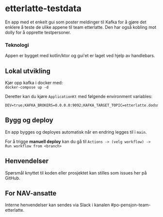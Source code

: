 # etterlatte-testdata

En app med et enkelt gui som poster meldinger til Kafka for å gjøre det enklere å teste de ulike appene til team etterlatte. Den har også kobling mot dolly for å opprette testpersoner.  

### Teknologi
Appen er bygget med kotlin/ktor og gui'et er laget ved hjelp av handlebars.

## Lokal utvikling


Kjør opp kafka i docker med: \
`docker-compose up -d` 

Deretter kan du kjøre `ApplicationKt` med følgende environment variables:

```
DEV=true;KAFKA_BROKERS=0.0.0.0:9092;KAFKA_TARGET_TOPIC=etterlatte.dodsmelding
```

## Bygg og deploy

En app bygges og deployes automatisk når en endring legges til i `main`.

For å trigge **manuell deploy** kan du gå til `Actions -> (velg workflow) -> Run workflow from <branch>`


## Henvendelser

Spørsmål knyttet til koden eller prosjektet kan stilles som issues her på GitHub.


## For NAV-ansatte

Interne henvendelser kan sendes via Slack i kanalen #po-pensjon-team-etterlatte.
